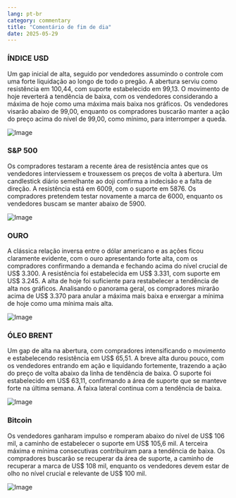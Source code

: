 ```yaml
---
lang: pt-br
category: commentary
title: "Comentário de fim de dia"
date: 2025-05-29
---
```


### ÍNDICE USD

Um gap inicial de alta, seguido por vendedores assumindo o controle com uma forte liquidação ao longo de todo o pregão. A abertura serviu como resistência em 100,44, com suporte estabelecido em 99,13. O movimento de hoje reverterá a tendência de baixa, com os vendedores considerando a máxima de hoje como uma máxima mais baixa nos gráficos. Os vendedores visarão abaixo de 99,00, enquanto os compradores buscarão manter a ação do preço acima do nível de 99,00, como mínimo, para interromper a queda.

![Image](https://markleighedu.github.io/img/May-2025/29-May-2025/usdindex.jpg)

### S&P 500

Os compradores testaram a recente área de resistência antes que os vendedores interviessem e trouxessem os preços de volta à abertura. Um candlestick diário semelhante ao doji confirma a indecisão e a falta de direção. A resistência está em 6009, com o suporte em 5876. Os compradores pretendem testar novamente a marca de 6000, enquanto os vendedores buscam se manter abaixo de 5900.

![Image](https://markleighedu.github.io/img/May-2025/29-May-2025/sp500.jpg)

### OURO

A clássica relação inversa entre o dólar americano e as ações ficou claramente evidente, com o ouro apresentando forte alta, com os compradores confirmando a demanda e fechando acima do nível crucial de US$ 3.300. A resistência foi estabelecida em US$ 3.331, com suporte em US$ 3.245. A alta de hoje foi suficiente para restabelecer a tendência de alta nos gráficos. Analisando o panorama geral, os compradores mirarão acima de US$ 3.370 para anular a máxima mais baixa e enxergar a mínima de hoje como uma mínima mais alta.

![Image](https://markleighedu.github.io/img/May-2025/29-May-2025/gold.jpg)

### ÓLEO BRENT

Um gap de alta na abertura, com compradores intensificando o movimento e estabelecendo resistência em US$ 65,51. A breve alta durou pouco, com os vendedores entrando em ação e liquidando fortemente, trazendo a ação do preço de volta abaixo da linha de tendência de baixa. O suporte foi estabelecido em US$ 63,11, confirmando a área de suporte que se manteve forte na última semana. A faixa lateral continua com a tendência de baixa.

![Image](https://markleighedu.github.io/img/May-2025/29-May-2025/brentoil.jpg)

### Bitcoin

Os vendedores ganharam impulso e romperam abaixo do nível de US$ 106 mil, a caminho de estabelecer o suporte em US$ 105,6 mil. A terceira máxima e mínima consecutivas contribuíram para a tendência de baixa. Os compradores buscarão se recuperar da área de suporte, a caminho de recuperar a marca de US$ 108 mil, enquanto os vendedores devem estar de olho no nível crucial e relevante de US$ 100 mil.

![Image](https://markleighedu.github.io/img/May-2025/29-May-2025/bitcoin.jpg)

